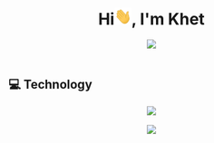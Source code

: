 <h1 align="center">Hi<img src="https://raw.githubusercontent.com/KevinPatel04/KevinPatel04/master/Hi.gif" width="30px" height="30px">, I'm Khet </h1>
<div align="center">
<img src="https://camo.githubusercontent.com/63371d36886ee658f5a97401f393e1ab1684b2fd3de674b8f5efc7d410b2a3d0/68747470733a2f2f6d656469612e67697068792e636f6d2f6d656469612f57556c706c634d704f43456d5447427442572f67697068792e676966">
</div>
<br />

## 💻 Technology

<p align="center">
  <a href="https://skillicons.dev">
    <img src="https://skillicons.dev/icons?i=ts,react,nextjs,firebase,gcp,git,github,materialui,vscode,figma,stackoverflow" />
  </a>
</p>

<div align="center">
<img src="https://raw.githubusercontent.com/rock12231/rock12231/f7bd840a3ac2b78128608f2cbfb6f4e18652149a/github-contribution-grid-snake.svg">
</div>
